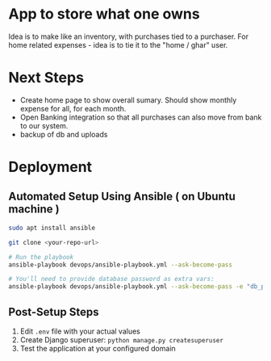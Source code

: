 # App to store what one owns

Idea is to make like an inventory, with purchases tied to a purchaser.
For home related expenses - idea is to tie it to the "home / ghar" user.

# Next Steps 
- Create home page to show overall sumary. Should show monthly expense for all, for each month.
- Open Banking integration so that all purchases can also move from bank to our system.
- backup of db and uploads
 
# Deployment

## Automated Setup Using Ansible ( on Ubuntu machine )
```bash
sudo apt install ansible

git clone <your-repo-url>

# Run the playbook
ansible-playbook devops/ansible-playbook.yml --ask-become-pass

# You'll need to provide database password as extra vars:
ansible-playbook devops/ansible-playbook.yml --ask-become-pass -e "db_password=your_secure_password"
```

## Post-Setup Steps
1. Edit `.env` file with your actual values
2. Create Django superuser: `python manage.py createsuperuser`
3. Test the application at your configured domain


